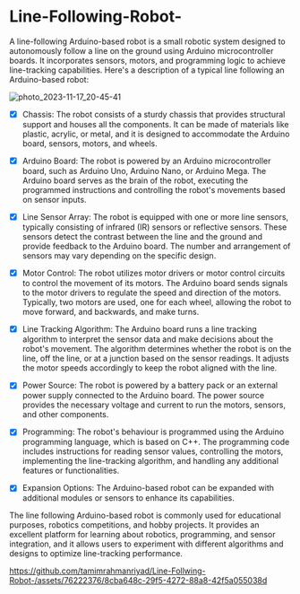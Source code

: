 # Line-Following-Robot-
A line-following Arduino-based robot is a small robotic system designed to autonomously follow a line on the ground using Arduino microcontroller boards. 
It incorporates sensors, motors, and programming logic to achieve line-tracking capabilities. Here's a description of a typical line following an Arduino-based robot:

![photo_2023-11-17_20-45-41](https://github.com/tamimrahmanriyad/Line-Following-Robot-/assets/76222376/33d2c1d8-5f0f-4ffc-9b05-660446188b12)

- [X]  Chassis: The robot consists of a sturdy chassis that provides structural support and houses all the components. It can be made of materials like plastic, acrylic, or metal, and it is designed to accommodate the Arduino board, sensors, motors, and wheels.

- [X] Arduino Board: The robot is powered by an Arduino microcontroller board, such as Arduino Uno, Arduino Nano, or Arduino Mega. The Arduino board serves as the brain of the robot, executing the programmed instructions and controlling the robot's movements based on sensor inputs.

- [X] Line Sensor Array: The robot is equipped with one or more line sensors, typically consisting of infrared (IR) sensors or reflective sensors. These sensors detect the contrast between the line and the ground and provide feedback to the Arduino board. The number and arrangement of sensors may vary depending on the specific design.

- [X] Motor Control: The robot utilizes motor drivers or motor control circuits to control the movement of its motors. The Arduino board sends signals to the motor drivers to regulate the speed and direction of the motors. Typically, two motors are used, one for each wheel, allowing the robot to move forward, and backwards, and make turns.

- [X] Line Tracking Algorithm: The Arduino board runs a line tracking algorithm to interpret the sensor data and make decisions about the robot's movement. The algorithm determines whether the robot is on the line, off the line, or at a junction based on the sensor readings. It adjusts the motor speeds accordingly to keep the robot aligned with the line.

- [X] Power Source: The robot is powered by a battery pack or an external power supply connected to the Arduino board. The power source provides the necessary voltage and current to run the motors, sensors, and other components.

- [X] Programming: The robot's behaviour is programmed using the Arduino programming language, which is based on C++. The programming code includes instructions for reading sensor values, controlling the motors, implementing the line-tracking algorithm, and handling any additional features or functionalities.

- [X] Expansion Options: The Arduino-based robot can be expanded with additional modules or sensors to enhance its capabilities. 

The line following Arduino-based robot is commonly used for educational purposes, robotics competitions, and hobby projects. It provides an excellent platform for learning about robotics, programming, and sensor integration, and it allows users to experiment with different algorithms and designs to optimize line-tracking performance.




https://github.com/tamimrahmanriyad/Line-Follwing-Robot-/assets/76222376/8cba648c-29f5-4272-88a8-42f5a055038d

